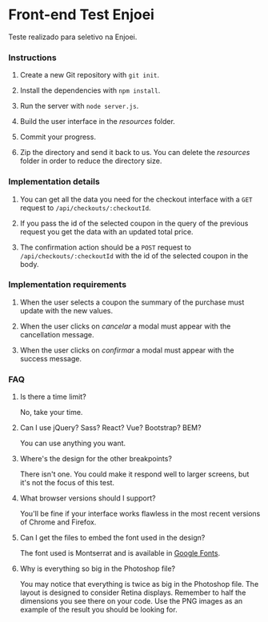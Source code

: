 # Front-end Test Enjoei

Teste realizado para seletivo na Enjoei.

### Instructions

1. Create a new Git repository with `git init`.

2. Install the dependencies with `npm install`.

3. Run the server with `node server.js`.

4. Build the user interface in the _resources_ folder.

5. Commit your progress.

6. Zip the directory and send it back to us. You can delete the _resources_ folder in order to reduce the directory size.

### Implementation details

1. You can get all the data you need for the checkout interface with a `GET` request to `/api/checkouts/:checkoutId`.

2. If you pass the id of the selected coupon in the query of the previous request you get the data with an updated total price.

3. The confirmation action should be a `POST` request to `/api/checkouts/:checkoutId` with the id of the selected coupon in the body.

### Implementation requirements

1. When the user selects a coupon the summary of the purchase must update with the new values.

2. When the user clicks on _cancelar_ a modal must appear with the cancellation message.

3. When the user clicks on _confirmar_ a modal must appear with the success message.

### FAQ

1. Is there a time limit?

    No, take your time.

2. Can I use jQuery? Sass? React? Vue? Bootstrap? BEM?

    You can use anything you want.

3. Where's the design for the other breakpoints?

    There isn't one. You could make it respond well to larger screens, but it's not the focus of this test.

4. What browser versions should I support?

    You'll be fine if your interface works flawless in the most recent versions of Chrome and Firefox.

5. Can I get the files to embed the font used in the design?

    The font used is Montserrat and is available in [Google Fonts](https://fonts.google.com/specimen/Montserrat).

6. Why is everything so big in the Photoshop file?

    You may notice that everything is twice as big in the Photoshop file. The layout is designed to consider Retina displays. Remember to half the dimensions you see there on your code. Use the PNG images as an example of the result you should be looking for.
